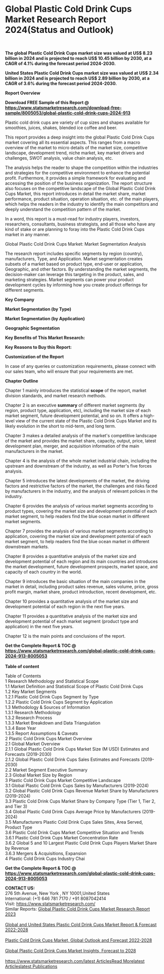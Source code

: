<h1>Global Plastic Cold Drink Cups Market Research Report 2024(Status and Outlook)</h1><br/><p><strong>The global Plastic Cold Drink Cups market size was valued at US$ 8.23 billion in 2024 and is projected to reach US$ 10.45 billion by 2030, at a <strong>CAGR</strong> of 4.1% during the forecast period 2024-2030.</strong></p><p><strong>United States Plastic Cold Drink Cups market size was valued at US$ 2.34 billion in 2024 and is projected to reach US$ 2.89 billion by 2030, at a <strong>CAGR</strong> of 3.6% during the forecast period 2024-2030.</strong></p><p><strong>Report Overview</strong></p><p><strong>Download FREE Sample of this Report @ <a href="https://www.statsmarketresearch.com/download-free-sample/8005053/global-plastic-cold-drink-cups-2024-913">https://www.statsmarketresearch.com/download-free-sample/8005053/global-plastic-cold-drink-cups-2024-913</a></strong></p><p>Plastic cold drink cups are variety of cup sizes and shapes available for smoothies, juices, shakes, blended ice coffee and beer.</p><p>This report provides a deep insight into the global Plastic Cold Drink Cups market covering all its essential aspects. This ranges from a macro overview of the market to micro details of the market size, competitive landscape, development trend, niche market, key market drivers and challenges, SWOT analysis, value chain analysis, etc.</p><p>The analysis helps the reader to shape the competition within the industries and strategies for the competitive environment to enhance the potential profit. Furthermore, it provides a simple framework for evaluating and accessing the position of the business organization. The report structure also focuses on the competitive landscape of the Global Plastic Cold Drink Cups Market, this report introduces in detail the market share, market performance, product situation, operation situation, etc. of the main players, which helps the readers in the industry to identify the main competitors and deeply understand the competition pattern of the market.</p><p>In a word, this report is a must-read for industry players, investors, researchers, consultants, business strategists, and all those who have any kind of stake or are planning to foray into the Plastic Cold Drink Cups market in any manner.</p><p>Global Plastic Cold Drink Cups Market: Market Segmentation Analysis</p><p>The research report includes specific segments by region (country), manufacturers, Type, and Application. Market segmentation creates subsets of a market based on product type, end-user or application, Geographic, and other factors. By understanding the market segments, the decision-maker can leverage this targeting in the product, sales, and marketing strategies. Market segments can power your product development cycles by informing how you create product offerings for different segments.</p><p><strong>Key Company</strong></p><p><strong>Market Segmentation (by Type)</strong></p><p><strong>Market Segmentation (<strong>by Application</strong>)</strong></p><p><strong>Geographic Segmentation</strong></p><p><strong>Key Benefits of This Market Research:</strong></p><p><strong>Key <strong>Reasons to Buy</strong> this Report:</strong></p><p><strong>Customization of the Report</strong></p><p>In case of any queries or customization requirements, please connect with our sales team, who will ensure that your requirements are met.</p><p><strong>Chapter Outline</strong></p><p>Chapter 1 mainly introduces the statistical <strong>scope</strong> of the report, market division standards, and market research methods.</p><p>Chapter 2 is an executive <strong>summary</strong> of different market segments (by region, product type, application, etc), including the market size of each market segment, future development potential, and so on. It offers a high-level view of the current state of the Plastic Cold Drink Cups Market and its likely evolution in the short to mid-term, and long term.</p><p>Chapter 3 makes a detailed analysis of the market's competitive landscape of the market and provides the market share, capacity, output, price, latest development plan, merger, and acquisition information of the main manufacturers in the market.</p><p>Chapter 4 is the analysis of the whole market industrial chain, including the upstream and downstream of the industry, as well as Porter's five forces analysis.</p><p>Chapter 5 introduces the latest developments of the market, the driving factors and restrictive factors of the market, the challenges and risks faced by manufacturers in the industry, and the analysis of relevant policies in the industry.</p><p>Chapter 6 provides the analysis of various market segments according to product types, covering the market size and development potential of each market segment, to help readers find the blue ocean market in different market segments.</p><p>Chapter 7 provides the analysis of various market segments according to application, covering the market size and development potential of each market segment, to help readers find the blue ocean market in different downstream markets.</p><p>Chapter 8 provides a quantitative analysis of the market size and development potential of each region and its main countries and introduces the market development, future development prospects, market space, and capacity of each country in the world.</p><p>Chapter 9 introduces the basic situation of the main companies in the market in detail, including product sales revenue, sales volume, price, gross profit margin, market share, product introduction, recent development, etc.</p><p>Chapter 10 provides a quantitative analysis of the market size and development potential of each region in the next five years.</p><p>Chapter 11 provides a quantitative analysis of the market size and development potential of each market segment (product type and application) in the next five years.</p><p>Chapter 12 is the main points and conclusions of the report.</p><div><b>Get the Complete Report & TOC @ <a href="https://www.statsmarketresearch.com/global-plastic-cold-drink-cups-2024-913-8005053">https://www.statsmarketresearch.com/global-plastic-cold-drink-cups-2024-913-8005053</a></b></div><br><b>Table of content</b><p>Table of Contents<br />1 Research Methodology and Statistical Scope<br />1.1 Market Definition and Statistical Scope of Plastic Cold Drink Cups<br />1.2 Key Market Segments<br />1.2.1 Plastic Cold Drink Cups Segment by Type<br />1.2.2 Plastic Cold Drink Cups Segment by Application<br />1.3 Methodology & Sources of Information<br />1.3.1 Research Methodology<br />1.3.2 Research Process<br />1.3.3 Market Breakdown and Data Triangulation<br />1.3.4 Base Year<br />1.3.5 Report Assumptions & Caveats<br />2 Plastic Cold Drink Cups Market Overview<br />2.1 Global Market Overview<br />2.1.1 Global Plastic Cold Drink Cups Market Size (M USD) Estimates and Forecasts (2019-2030)<br />2.1.2 Global Plastic Cold Drink Cups Sales Estimates and Forecasts (2019-2030)<br />2.2 Market Segment Executive Summary<br />2.3 Global Market Size by Region<br />3 Plastic Cold Drink Cups Market Competitive Landscape<br />3.1 Global Plastic Cold Drink Cups Sales by Manufacturers (2019-2024)<br />3.2 Global Plastic Cold Drink Cups Revenue Market Share by Manufacturers (2019-2024)<br />3.3 Plastic Cold Drink Cups Market Share by Company Type (Tier 1, Tier 2, and Tier 3)<br />3.4 Global Plastic Cold Drink Cups Average Price by Manufacturers (2019-2024)<br />3.5 Manufacturers Plastic Cold Drink Cups Sales Sites, Area Served, Product Type<br />3.6 Plastic Cold Drink Cups Market Competitive Situation and Trends<br />3.6.1 Plastic Cold Drink Cups Market Concentration Rate<br />3.6.2 Global 5 and 10 Largest Plastic Cold Drink Cups Players Market Share by Revenue<br />3.6.3 Mergers & Acquisitions, Expansion<br />4 Plastic Cold Drink Cups Industry Chai<br><div><b>Get the Complete Report & TOC @ <a href="https://www.statsmarketresearch.com/global-plastic-cold-drink-cups-2024-913-8005053">https://www.statsmarketresearch.com/global-plastic-cold-drink-cups-2024-913-8005053</a></b></div></p> <b>CONTACT US:</b><br>276 5th Avenue, New York , NY 10001,United States<br>International: (+1) 646 781 7170 / +91 8087042414<br>Visit: <a href="https://www.statsmarketresearch.com/">https://www.statsmarketresearch.com/</a><br>Similar Reports: <a href="https://www.statsmarketresearch.com/global-plastic-cold-drink-cups-2024-913-8005053">Global Plastic Cold Drink Cups Market Research Report 2023</a><br/><br/><a href="https://www.statsmarketresearch.com/global-plastic-cold-drink-cups-2024-913-8005053">Global and United States Plastic Cold Drink Cups Market Report & Forecast 2022-2028</a><br/><br/><a href="https://www.statsmarketresearch.com/global-plastic-cold-drink-cups-2024-913-8005053">Plastic Cold Drink Cups Market, Global Outlook and Forecast 2022-2028</a><br/><br/><a href="https://www.statsmarketresearch.com/global-plastic-cold-drink-cups-2024-913-8005053">Global Plastic Cold Drink Cups Market Insights, Forecast to 2028</a><br/><br/><a href="https://gyeongbokgung.com">https://www.statsmarketresearch.com/</a><a href="https://hallyeomaritime.com">latest Articles</a><a href="https://jingwansa.com">Read More</a><a href=https://nguoiviet.jp/">latest Articles</a><a href="https://www.intelmarketresearch.com/">latest Publications</a>